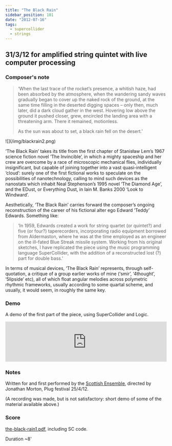 ```yaml
---
title: "The Black Rain"
sidebar_position: 101
date: "2012-07-16"
tags: 
  - supercollider
  - strings
---
```


## 31/3/12 for amplified string quintet with live computer processing

### Composer's note

> ‘When the last trace of the rocket’s presence, a whitish haze, had been absorbed by the atmosphere, when the wandering sandy waves gradually began to cover up the naked rock of the ground, at the same time filling in the deserted digging spaces – only then, much later, did a dark cloud gather in the west. Hovering low above the ground it pushed closer, grew, encircled the landing area with a threatening arm. There it remained, motionless.
> 
> As the sun was about to set, a black rain fell on the desert.’

<div style={{float: 'right', width: '30%', border: 'solid', borderWidth: 'thin'}}>
![](/img/blackrain2.png)
</div>

‘The Black Rain’ takes its title from the first chapter of Stanisław Lem’s 1967 science fiction novel ‘The Invincible’, in which a mighty spaceship and her crew are overcome by a race of microscopic mechanical flies, individually insignificant, but capable of joining together into a vast quasi-intelligent ‘cloud’: surely one of the first fictional works to speculate on the possibilities of nanotechnology, calling to mind such devices as the nanostats which inhabit Neal Stephenson’s 1995 novel ‘The Diamond Age’, and the EDust, or Everything Dust, in Iain M. Banks 2000 ‘Look to Windward’.

Aesthetically, ‘The Black Rain’ carries forward the composer’s ongoing reconstruction of the career of his fictional alter ego Edward ‘Teddy’ Edwards. Something like:

> ‘In 1959, Edwards created a work for string quartet (or quintet?) and five (or four?) taperecorders, incorporating radio equipment borrowed from Aldermaston, where he was at the time employed as an engineer on the ill-fated Blue Streak missile system. Working from his original sketches, I have replicated the piece using the music programming language SuperCollider, with the addition of a reconstructed lost (?) part for double bass.’

In terms of musical devices, ‘The Black Rain’ represents, through self-quotation, a critique of a group earlier works of mine (‘smir’, ‘4thought’, ‘5lipside’ etc), all of which float angular melodies across polymetric rhythmic frameworks, usually according to some quartal scheme, and usually, it would seem, in roughly the same key.

### Demo

A demo of the first part of the piece, using SuperCollider and Logic.

<iframe width="100%" height="125" scrolling="no" frameborder="no" allow="autoplay" src="https://w.soundcloud.com/player/?url=https%3A//api.soundcloud.com/tracks/39302682&color=%23ff5500&auto_play=false&hide_related=true&show_comments=true&show_user=true&show_reposts=false&show_teaser=true&visual=true"></iframe>


### Notes

Written for and first performed by the [Scottish Ensemble](http://www.scottishensemble.co.uk/), directed by Jonathan Morton, Plug festival 25/4/12.

(A recording was made, but is not satisfactory: short demo of some of the material available above.)

### Score

[the-black-rain1.pdf](pathname:///catalog/the-black-rain1.pdf), including SC code.

Duration ~8'
